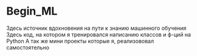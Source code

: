 # Begin_ML
Здесь источник вдохновения на пути к знанию машинного обучения
Здесь код, на котором я тренировался написанию классов и ф-ций на Python
А так же мини проекты которые я, реализововал самостоятельно 
